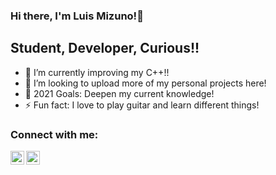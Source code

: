 ### Hi there, I'm Luis Mizuno!👋



## Student, Developer, Curious!!

- 🌱 I’m currently improving my C++!!
- 👯 I’m looking to upload more of my personal projects here!
- 🥅 2021 Goals: Deepen my current knowledge! 
- ⚡ Fun fact: I love to play guitar and learn different things!

### Connect with me:

[<img align="left" alt="Luis Mizuno | LinkedIn" width="22px" src="https://cdn.jsdelivr.net/npm/simple-icons@v3/icons/linkedin.svg" />][linkedin]
[<img align="left" alt="Luis Mizuno | Code Pen" width="22px" src="https://cdn.jsdelivr.net/npm/simple-icons@3.12.1/icons/codepen.svg" />][codepen]


</details>

[linkedin]: https://www.linkedin.com/in/luis-mizuno/
[codepen]: https://codepen.io/luis-henrique-mizuno
